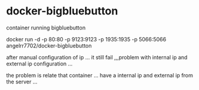 docker-bigbluebutton
====================

container running bigbluebutton

 docker run -d -p 80:80 -p 9123:9123 -p 1935:1935 -p 5066:5066 angelrr7702/docker-bigbluebutton


after manual configuration of ip ... it still fail ,,,problem with internal ip and external ip configuration ...

the problem is relate that container ... have a internal ip and external ip from the server ...
